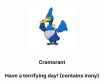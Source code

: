 <p align="center">
    <img src="https://raw.githubusercontent.com/PokeAPI/sprites/master/sprites/pokemon/845.png" width="150" height="150">
</p>
<h3 align="center"> <b>Cramorant</b></h3>
<h3 align="center">Have a terrifying day! (contains irony)</h3>
